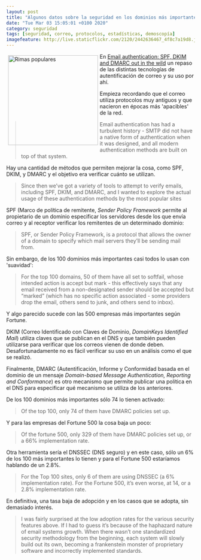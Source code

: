 ```yaml
--- 
layout: post
title: "Algunos datos sobre la seguridad en los dominios más importantes"
date: "Tue Mar 03 15:05:01 +0100 2020"
category: seguridad
tags: [seguridad, correo, protocolos, estadísticas, demoscopía]
imagefeature: http://live.staticflickr.com/2120/2442636467_4f8c7a19d8.jpg
---
```


<a href="https://www.flickr.com/photos/fernand0/2442636467/" title="Rimas populares "><img src="http://live.staticflickr.com/2120/2442636467_4f8c7a19d8.jpg" alt="Rimas populares " width="240" style="float:left; margin:5px"></a>
En [Email authentication: SPF, DKIM and DMARC out in the wild](https://blog.jonlu.ca/posts/spf-dkim) un repaso de las distintas tecnologías de autentificación de correo y su uso por ahí.

Empieza recordando que el correo utiliza protocolos muy antiguos y que nacieron en épocas más 'apacibles' de la red.

> Email authentication has had a turbulent history - SMTP did not have a native form of authentication when it was designed, and all modern authentication methods are built on top of that system.

Hay una cantidad de métodos que permiten mejorar la cosa, como SPF, DKIM, y DMARC y el objetivo era verificar cuánto se utilizan.

>  Since then we’ve got a variety of tools to attempt to verify emails, including SPF, DKIM, and DMARC, and I wanted to explore the actual usage of these authentication methods by the most popular sites 

SPF (Marco de política de remitente, *Sender Policy Framework* permite al propietario de un dominio especificar los servidores desde los que envía correo y al receptor verificar los remitentes de un determinado dominio:

> SPF, or Sender Policy Framework, is a protocol that allows the owner of a domain to specify which mail servers they’ll be sending mail from. 

Sin embargo, de los 100 dominios más importantes casi todos lo usan con 'suavidad':

> For the top 100 domains, 50 of them have all set to softfail, whose intended action is accept but mark - this effectively says that any email received from a non-designated sender should be accepted but “marked” (which has no specific action associated - some providers drop the email, others send to junk, and others send to inbox).

Y algo parecido sucede con las 500 empresas más importantes según Fortune.

DKIM (Correo Identificado con Claves de Dominio, *DomainKeys Identified Mail*) utiliza claves que se publican en el DNS y que también pueden utilizarse para verificar que los correos vienen de donde deben.
Desafortunadamente no es fácil verificar su uso en un análisis como el que se realizó.

Finalmente, DMARC (Autentificación, Informe y Conformidad basada en el dominio de un mensaje *Domain-based Message Authentication, Reporting and Conformance*) es otro mecanismo que permite publicar una política en el DNS para especificar qué mecanismo se utiliza de los anteriores.

De los 100 dominios más importantes sólo 74 lo tienen activado:

> Of the top 100, only 74 of them have DMARC policies set up.

Y para las empresas del Fortune 500 la cosa baja un poco:

> Of the fortune 500, only 329 of them have DMARC policies set up, or a 66% implementation rate.

Otra herramienta sería el DNSSEC (DNS seguro) y en este caso, sólo un 6% de los 100 más importantes lo tienen y para el Fortune 500 estaríamos hablando de un 2.8%.

> For the Top 100 sites, only 6 of them are using DNSSEC (a 6% implementation rate). For the Fortune 500, it’s even worse, at 14, or a 2.8% implementation rate.

En definitiva, una tasa baja de adopción y en los casos que se adopta, sin demasiado interés.

> I was fairly surprised at the low adoption rates for the various security features above. If I had to guess it’s because of the haphazard nature of email systems growth. When there wasn’t one standardized security methodology from the beginning, each system will slowly build out its own, becoming a frankenstein monster of proprietary software and incorrectly implemented standards.


